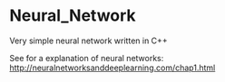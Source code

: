 # Neural_Network
Very simple neural network written in C++

See for a explanation of neural networks:
http://neuralnetworksanddeeplearning.com/chap1.html
